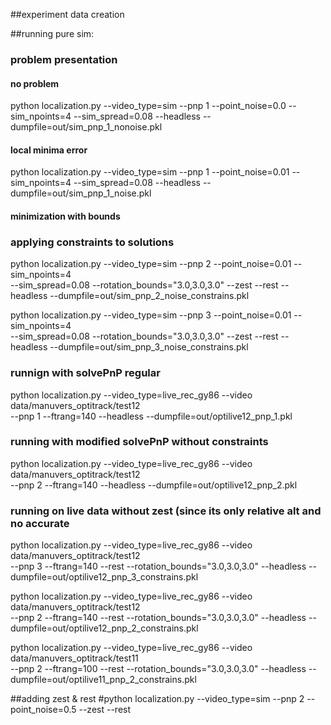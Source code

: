 ##experiment data creation

##running pure sim:
### problem presentation
#### no problem 
python localization.py --video_type=sim --pnp 1 --point_noise=0.0 --sim_npoints=4 --sim_spread=0.08 --headless --dumpfile=out/sim_pnp_1_nonoise.pkl

#### local minima error
python localization.py --video_type=sim --pnp 1 --point_noise=0.01 --sim_npoints=4 --sim_spread=0.08 --headless --dumpfile=out/sim_pnp_1_noise.pkl

#### minimization with bounds
### applying constraints to solutions
python localization.py --video_type=sim --pnp 2 --point_noise=0.01 --sim_npoints=4 \
	--sim_spread=0.08 --rotation_bounds="3.0,3.0,3.0" --zest --rest --headless --dumpfile=out/sim_pnp_2_noise_constrains.pkl

python localization.py --video_type=sim --pnp 3 --point_noise=0.01 --sim_npoints=4 \
	--sim_spread=0.08 --rotation_bounds="3.0,3.0,3.0" --zest --rest --headless --dumpfile=out/sim_pnp_3_noise_constrains.pkl



### runnign with solvePnP regular
python localization.py --video_type=live_rec_gy86 --video data/manuvers_optitrack/test12\
			 --pnp 1 --ftrang=140 --headless --dumpfile=out/optilive12_pnp_1.pkl


### running with modified solvePnP without constraints
python localization.py --video_type=live_rec_gy86 --video data/manuvers_optitrack/test12\
			--pnp 2 --ftrang=140  --headless --dumpfile=out/optilive12_pnp_2.pkl

### running on live data without zest (since its only relative alt and no accurate
python localization.py --video_type=live_rec_gy86 --video data/manuvers_optitrack/test12\
		 	--pnp 3 --ftrang=140 --rest --rotation_bounds="3.0,3.0,3.0"  --headless --dumpfile=out/optilive12_pnp_3_constrains.pkl

python localization.py --video_type=live_rec_gy86 --video data/manuvers_optitrack/test12\
 			--pnp 2 --ftrang=140 --rest --rotation_bounds="3.0,3.0,3.0"   --headless --dumpfile=out/optilive12_pnp_2_constrains.pkl


python localization.py --video_type=live_rec_gy86 --video data/manuvers_optitrack/test11\
			 --pnp 2 --ftrang=100 --rest --rotation_bounds="3.0,3.0,3.0" --headless --dumpfile=out/optilive11_pnp_2_constrains.pkl


##adding zest & rest
#python localization.py --video_type=sim --pnp 2 --point_noise=0.5 --zest --rest
